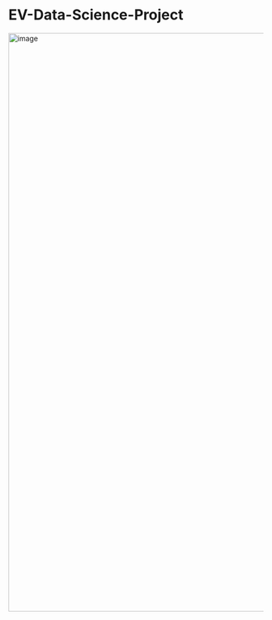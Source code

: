 # EV-Data-Science-Project
<img width="1142" alt="image" src="https://github.com/pnair5/EV-Data-Science-Project/assets/143294723/89495ca2-1ce0-4bab-a082-3557fb0613d6">

